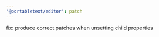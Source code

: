 ```yaml
---
'@portabletext/editor': patch
---
```


fix: produce correct patches when unsetting child properties
